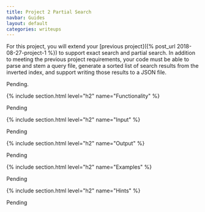 ```yaml
---
title: Project 2 Partial Search
navbar: Guides
layout: default
categories: writeups
---
```


For this project, you will extend your [previous project]({% post_url 2018-08-27-project-1 %}) to support exact search and partial search. In addition to meeting the previous project requirements, your code must be able to parse and stem a query file, generate a sorted list of search results from the inverted index, and support writing those results to a JSON file.

Pending.

{% include section.html level="h2" name="Functionality" %}

Pending

{% include section.html level="h2" name="Input" %}

Pending

{% include section.html level="h2" name="Output" %}

Pending

{% include section.html level="h2" name="Examples" %}

Pending

{% include section.html level="h2" name="Hints" %}

Pending
